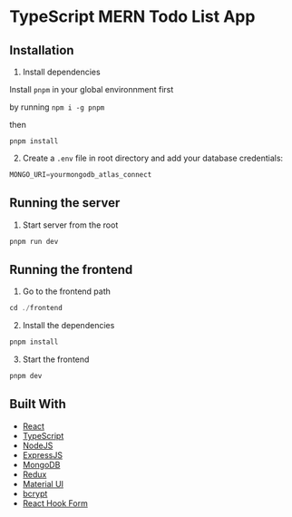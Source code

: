 # TypeScript MERN Todo List App


## Installation

1. Install dependencies

Install `pnpm` in your global environnment first

by running `npm i -g pnpm`

then

```
pnpm install
```

2. Create a `.env` file in root directory and add your database credentials:

```c
MONGO_URI=yourmongodb_atlas_connect
```

## Running the server

1. Start server from the root

```c
pnpm run dev
```

## Running the frontend

1. Go to the frontend path

```c
cd ./frontend
```

2. Install the dependencies

```c
pnpm install
```

3. Start the frontend

```c
pnpm dev
```

## Built With

- [React](https://reactjs.org/)
- [TypeScript](https://www.typescriptlang.org/)
- [NodeJS](https://nodejs.org/en/)
- [ExpressJS](https://expressjs.com/)
- [MongoDB](https://www.mongodb.com/)
- [Redux](https://redux.js.org/)
- [Material UI](https://mui.com/)
- [bcrypt](https://www.npmjs.com/package/bcryptjs)
- [React Hook Form](https://react-hook-form.com/)
